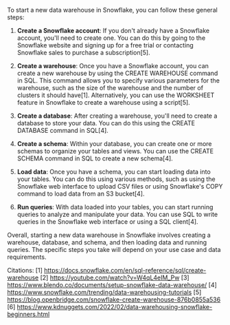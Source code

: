 To start a new data warehouse in Snowflake, you can follow these general steps:

1. **Create a Snowflake account**: If you don't already have a Snowflake account, you'll need to create one. You can do this by going to the Snowflake website and signing up for a free trial or contacting Snowflake sales to purchase a subscription[5].

2. **Create a warehouse**: Once you have a Snowflake account, you can create a new warehouse by using the CREATE WAREHOUSE command in SQL. This command allows you to specify various parameters for the warehouse, such as the size of the warehouse and the number of clusters it should have[1]. Alternatively, you can use the WORKSHEET feature in Snowflake to create a warehouse using a script[5].

3. **Create a database**: After creating a warehouse, you'll need to create a database to store your data. You can do this using the CREATE DATABASE command in SQL[4].

4. **Create a schema**: Within your database, you can create one or more schemas to organize your tables and views. You can use the CREATE SCHEMA command in SQL to create a new schema[4].

5. **Load data**: Once you have a schema, you can start loading data into your tables. You can do this using various methods, such as using the Snowflake web interface to upload CSV files or using Snowflake's COPY command to load data from an S3 bucket[4].

6. **Run queries**: With data loaded into your tables, you can start running queries to analyze and manipulate your data. You can use SQL to write queries in the Snowflake web interface or using a SQL client[4].

Overall, starting a new data warehouse in Snowflake involves creating a warehouse, database, and schema, and then loading data and running queries. The specific steps you take will depend on your use case and data requirements.

Citations:
[1] https://docs.snowflake.com/en/sql-reference/sql/create-warehouse
[2] https://youtube.com/watch?v=W4qL4eIM_Pw
[3] https://www.blendo.co/documents/setup-snowflake-data-warehouse/
[4] https://www.snowflake.com/trending/data-warehousing-tutorials
[5] https://blog.openbridge.com/snowflake-create-warehouse-876b0855a536
[6] https://www.kdnuggets.com/2022/02/data-warehousing-snowflake-beginners.html